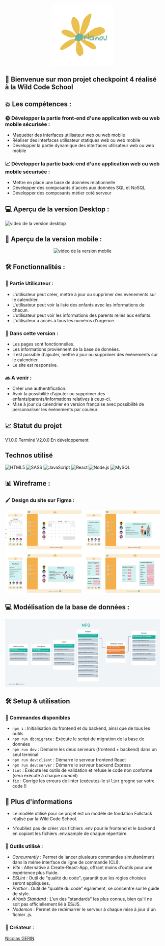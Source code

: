 <p align="center">
<img src="./client//src/assets/images/logo.png" alt="logo du site" height=200px>
</p>

## 🚀 Bienvenue sur mon projet checkpoint 4 réalisé à la Wild Code School <br>

## 💥 Les compétences :

### 🌞 Développer la partie front-end d'une application web ou web mobile sécurisée :

- Maquetter des interfaces utilisateur web ou web mobile
- Réaliser des interfaces utilisateur statiques web ou web mobile
- Développer la partie dynamique des interfaces utilisateur web ou web mobile

### 📈 Développer la partie back-end d'une application web ou web mobile sécurisée :

- Mettre en place une base de données relationnelle
- Développer des composants d'accès aux données SQL et NoSQL
- Développer des composants métier coté serveur

## 💻 Aperçu de la version Desktop :

<img src="./client//src/assets/ressources/desktop.gif" alt="video de la version desktop" width=500px/>

## 📱 Aperçu de la version mobile :

<p align="center">
<img src="./client//src/assets/ressources/mobile.gif" alt="video de la version mobile" height=500px/>
</p>

## 🛠️ Fonctionnalités :

### 👥 Partie Utilisateur :

- L'utilisateur peut créer, mettre à jour ou supprimer des événements sur le calendrier.
- L'utilisateur peut voir la liste des enfants avec les informations de chacun.
- L'utilisateur peut voir les informations des parents reliés aux enfants.
- L'utilisateur a accès à tous les numéros d'urgence.

### 📝 Dans cette version :

- Les pages sont fonctionnelles.
- Les informations proviennent de la base de données.
- Il est possible d'ajouter, mettre à jour ou supprimer des événements sur le calendrier.
- Le site est responsive.

### 🔜 A venir :

- Créer une authentification.
- Avoir la possibilité d'ajouter ou supprimer des enfants/parents/informations relatives à ceux-ci.
- Mise à jour du calendrier en version française avec possibilité de personnaliser les événements par couleur.

## 📈 Statut du projet

V1.0.0 Terminé
V2.0.0 En développement

## Technos utilisé

![HTML5](https://img.shields.io/badge/-HTML5-E34F26?style=for-the-badge&logo=html5&logoColor=white)
![SASS](https://img.shields.io/badge/SASS-hotpink.svg?style=for-the-badge&logo=SASS&logoColor=white)
![JavaScript](https://img.shields.io/badge/-JavaScript-F7DF1E?style=for-the-badge&logo=javascript&logoColor=black)
![React](https://img.shields.io/badge/-React-61DAFB?style=for-the-badge&logo=react&logoColor=white)
![Node.js](https://img.shields.io/badge/Node.js-339933?style=for-the-badge&logo=node.js&logoColor=white)
![MySQL](https://img.shields.io/badge/mysql-4479A1.svg?style=for-the-badge&logo=mysql&logoColor=white)

## 📊 Wireframe :

### 🖌️ Design du site sur Figma :

 <img src="./client//src/assets/ressources/wireframe.png" alt="screen wireframe">

## 💻 Modélisation de la base de données :

<img src="./client//src/assets/ressources/MPD.png" alt="screen base de données">

## 🛠️ Setup & utilisation

### 📜 Commandes disponibles

- `npm i` : Initialisation du frontend et du backend, ainsi que de tous les outils
- `npm run db:migrate` : Exécute le script de migration de la base de données
- `npm run dev` : Démarre les deux serveurs (frontend + backend) dans un seul terminal
- `npm run dev:client` : Démarre le serveur frontend React
- `npm run dev:server` : Démarre le serveur backend Express
- `lint` : Exécute les outils de validation et refuse le code non conforme (sera exécuté à chaque _commit_)
- `fix` : Corrige les erreurs de linter (exécutez-le si `lint` grogne sur votre code !)

## 📄 Plus d'informations

- Le modèle utilisé pour ce projet est un modèle de fondation Fullstack réalisé par la Wild Code School.

- N'oubliez pas de créer vos fichiers .env pour le frontend et le backend en copiant les fichiers .env.sample de chaque répertoire.

### 🔧 Outils utilisé :

- _Concurrently_ : Permet de lancer plusieurs commandes simultanément dans la même interface de ligne de commande (CLI).
- _Vite_ : Alternative à Create-React-App, offrant moins d'outils pour une expérience plus fluide.
- _ESLint_ : Outil de "qualité du code", garantit que les règles choisies seront appliquées.
- _Prettier_ : Outil de "qualité du code" également, se concentre sur le guide de style.
- _Airbnb Standard_ : L'un des "standards" les plus connus, bien qu'il ne soit pas officiellement lié à ES/JS.
- _Nodemon_ : Permet de redémarrer le serveur à chaque mise à jour d'un fichier .js.

### 👥 Créateur :

[Nicolas GERIN](https://github.com/NicoGER1)
